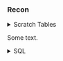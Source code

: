 ### Recon

<details><summary>Scratch Tables</summary>



</details>

Some text.

<details><summary>SQL</summary>

```sql
--SELECT * FROM...
```

</details>
